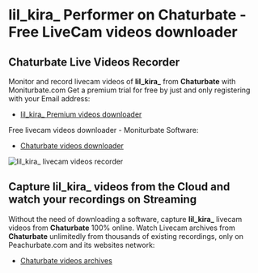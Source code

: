 # lil_kira_ Performer on Chaturbate - Free LiveCam videos downloader

## Chaturbate Live Videos Recorder

Monitor and record livecam videos of **lil_kira_** from **Chaturbate** with Moniturbate.com
Get a premium trial for free by just and only registering with your Email address:
* [lil_kira_ Premium videos downloader](https://moniturbate.com/request-demo-licence-key.html)

Free livecam videos downloader - Moniturbate Software:
* [Chaturbate videos downloader](https://moniturbate.com/moniturbate-download-software.html)

![lil_kira_ livecam videos recorder](https://peachurnet.com/templates/moniturbate-software.png)


## Capture lil_kira_ videos from the Cloud and watch your recordings on Streaming

Without the need of downloading a software, capture **lil_kira_** livecam videos from **Chaturbate** 100% online.
Watch Livecam archives from **Chaturbate** unlimitedly from thousands of existing recordings, only on Peachurbate.com and its websites network:
* [Chaturbate videos archives](https://peachurnet.com/)